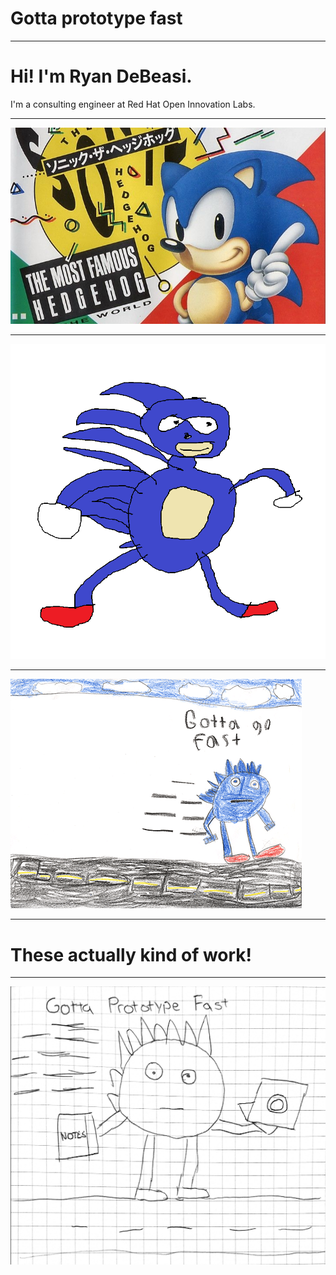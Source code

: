 # Gotta prototype fast

---

# Hi! I'm Ryan DeBeasi.

I'm a consulting engineer at Red Hat Open Innovation Labs.

---

![Sonic the Hedgehog box art](img/sonic.jpg)

---

![Messy drawing of Sonic](img/sanic.png)

---

![Another messy drawing of Sonic, this one with the text 'Gotta go fast' at the top.](img/fast.gif)

---

# These actually kind of work!

---

![A messy drawing of Sonic with the text 'Gotta prototype fast' at the top.](img/prototype-fast.jpg)